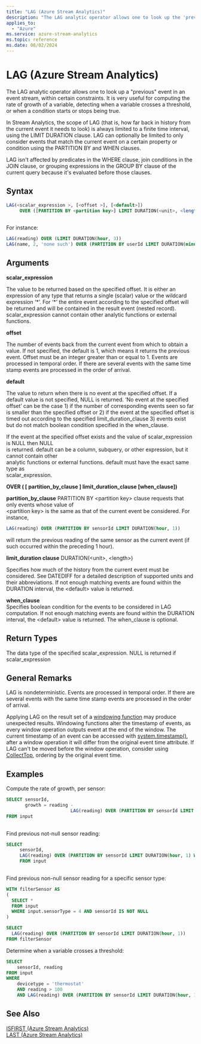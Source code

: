 ```yaml
---
title: "LAG (Azure Stream Analytics)"
description: "The LAG analytic operator allows one to look up the 'previous' event in an event stream, within certain constraints."
applies_to: 
  - "Azure"
ms.service: azure-stream-analytics
ms.topic: reference
ms.date: 08/02/2024
---
```

# LAG (Azure Stream Analytics)
The LAG analytic operator allows one to look up a "previous" event in an event stream, within certain constraints. It is very useful for computing the rate of growth of a variable, detecting when a variable crosses a threshold, or when a condition starts or stops being true. 
  
In Stream Analytics, the scope of LAG (that is, how far back in history from the current event it needs to look) is always limited to a finite time interval, using the LIMIT DURATION clause. LAG can optionally be limited to only consider events that match the current event on a certain property or condition using the PARTITION BY and WHEN clauses.

LAG isn't affected by predicates in the WHERE clause, join conditions in the JOIN clause, or grouping expressions in the GROUP BY clause of the current query because it's evaluated before those clauses.
  
 ## Syntax  
  
```SQL  
LAG(<scalar_expression >, [<offset >], [<default>])  
     OVER ([PARTITION BY <partition key>] LIMIT DURATION(<unit>, <length>) [WHEN boolean_expression])
  
```  
  
 For instance:  
  
```SQL  
LAG(reading) OVER (LIMIT DURATION(hour, 3))  
LAG(name, 2, 'none such') OVER (PARTITION BY userId LIMIT DURATION(minute, 2))  
```  
  
## Arguments  
 **scalar_expression**  
  
 The value to be returned based on the specified offset. It is either an expression of any type that returns a single (scalar) value or the wildcard expression ‘*’. For ‘\*’ the entire event according to the specified offset will be returned and will be contained in the result event (nested record).  
scalar_expression cannot contain other analytic functions or external functions.  
  
 **offset**  
  
 The number of events back from the current event from which to obtain a value. If not specified, the default is 1, which means it returns the previous event. Offset must be an integer greater than or equal to 1. Events are processed in temporal order. If there are several events with the same time stamp events are processed in the order of arrival.  
  
 **default**  
  
 The value to return when there is no event at the specified offset. If a default value is not specified, NULL is returned. ‘No event at the specified offset’ can be the case 1) if the number of corresponding events seen so far is smaller than the specified offset or 2) if the event at the  specified offset is timed out according to the specified limit_duration_clause 3) events exist but do not match boolean condition specified in the when_clause.  
  
 If the event at the specified offset exists and the value of scalar_expression is NULL then NULL  
is returned. default can be a column, subquery, or other expression, but it cannot contain other  
analytic functions or external functions. default must have the exact same type as  
scalar_expression.  
  
 **OVER ( [ partition_by_clause ] limit_duration_clause [when_clause])**  
  
 **partition_by_clause** PARTITION BY \<partition key> clause requests that only events whose value of  
\<partition key> is the same as that of the current event be considered. For instance,  
  
```SQL   
LAG(reading) OVER (PARTITION BY sensorId LIMIT DURATION(hour, 1))  
```  
  
 will return the previous reading of the same sensor as the current event (if such occurred within the preceding 1 hour).  
  
 **limit_duration clause** DURATION(\<unit>, \<length>)  
  
 Specifies how much of the history from the current event must be considered. See DATEDIFF for a detailed description of supported units and their abbreviations. If not enough matching events are found within the DURATION interval, the \<default> value is returned.  
  
 **when_clause**  
 Specifies boolean condition for the events to be considered in LAG computation. If not enough matching events are found within the DURATION interval, the \<default> value is returned. The when_clause is optional.  
  
## Return Types  
 The data type of the specified scalar_expression. NULL is returned if scalar_expression  
  
## General Remarks  
LAG is nondeterministic. Events are processed in temporal order. If there are several events with the same time stamp events are processed in the order of arrival.  

Applying LAG on the result set of a [windowing function](windowing-azure-stream-analytics.md) may produce unexpected results. Windowing functions alter the timestamp of events, as every window operation outputs event at the end of the window. The current timestamp of an event can be accessed with [system.timestamp()](system-timestamp-stream-analytics.md), after a window operation it will differ from the original event time attribute. If LAG can't be moved before the window operation, consider using [CollectTop](collecttop-azure-stream-analytics.md), ordering by the original event time.

## Examples  
 Compute the rate of growth, per sensor:  
  
```SQL  
SELECT sensorId,  
       growth = reading -
                        LAG(reading) OVER (PARTITION BY sensorId LIMIT DURATION(hour, 1))  
FROM input  
  
```  
  
 Find previous not-null sensor reading:  
  
```SQL  
SELECT  
     sensorId,  
     LAG(reading) OVER (PARTITION BY sensorId LIMIT DURATION(hour, 1) WHEN reading IS NOT NULL)  
     FROM input  
  
```  

Find previous non-null sensor reading for a specific sensor type:

```SQL
WITH filterSensor AS
(
  SELECT *
  FROM input
  WHERE input.sensorType = 4 AND sensorId IS NOT NULL
)

SELECT
  LAG(reading) OVER (PARTITION BY sensorId LIMIT DURATION(hour, 1))
FROM filterSensor
```

 Determine when a variable crosses a threshold:  
  
```SQL  
SELECT
    sensorId, reading
FROM input
WHERE
    devicetype = 'thermostat'
    AND reading > 100
    AND LAG(reading) OVER (PARTITION BY sensorId LIMIT DURATION(hour, 1) WHEN devicetype = 'thermostat') <= 100
```
  
## See Also  
 [ISFIRST &#40;Azure Stream Analytics&#41;](isfirst-azure-stream-analytics.md)   
 [LAST &#40;Azure Stream Analytics&#41;](last-azure-stream-analytics.md)  
  
  
